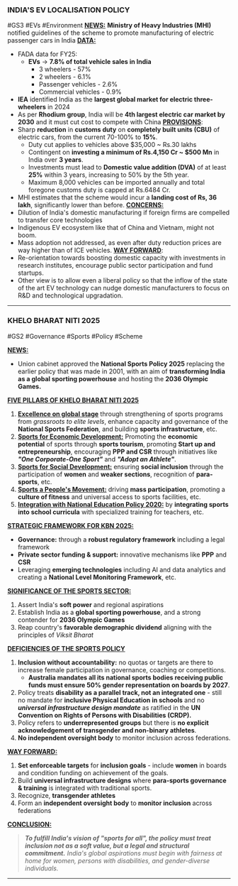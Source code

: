 ### **INDIA'S EV LOCALISATION POLICY**
#GS3 #EVs #Environment 
<b><u>NEWS:</u></b> **Ministry of Heavy Industries (MHI)** notified guidelines of the scheme to promote manufacturing of electric passenger cars in India
<b><u>DATA:</u></b>
- FADA data for FY25:
	- **EVs** -> **7.8% of total vehicle sales in India**
		- 3 wheelers - 57%
		- 2 wheelers - 6.1%
		- Passenger vehicles - 2.6%
		- Commercial vehicles - 0.9%
- **IEA** identified India as the **largest global market for electric three-wheelers** in 2024 
- As per **Rhodium group**, India will be **4th largest electric car market by 2030** and it must cut cost to compete with China
<b><u>PROVISIONS</u></b>:
- Sharp **reduction** in **customs duty** on **completely built units (CBU)** of electric cars, from the current 70-100% to **15%**.
	- Duty cut applies to vehicles above $35,000 ~ Rs.30 lakhs
	- Contingent on **investing a minimum of Rs.4,150 Cr ~ $500 Mn** in India over **3 years**.
	- Investments must lead to **Domestic value addition (DVA)** of at least **25%** within 3 years, increasing to 50% by the 5th year.
	- Maximum 8,000 vehicles can be imported annually and total foregone customs duty is capped at Rs.6484 Cr.
- MHI estimates that the scheme would incur a **landing cost of Rs, 36 lakh**, significantly lower than before.
<b><u>CONCERNS:</u></b>
- Dilution of India's domestic manufacturing if foreign firms are compelled to transfer core technologies
- Indigenous EV ecosystem like that of China and Vietnam, might not boom.
- Mass adoption not addressed, as even after duty reduction prices are way higher than of ICE vehicles.
<b><u>WAY FORWARD</u></b>:
- Re-orientation towards boosting domestic capacity with investments in research institutes, encourage public sector participation and fund startups.
- Other view is to allow even a liberal policy so that the inflow of the state of the art EV technology can nudge domestic manufacturers to focus on R&D and technological upgradation.
---
### **KHELO BHARAT NITI 2025**
#GS2 #Governance #Sports #Policy #Scheme 

<b><u>NEWS:</u></b>
- Union cabinet approved the **National Sports Policy 2025** replacing the earlier policy that was made in 2001, with an aim of **transforming India as a global sporting powerhouse** and hosting the **2036 Olympic Games.**

<b><u>FIVE PILLARS OF KHELO BHARAT NITI 2025</u></b>
1. <b><u>Excellence on global stage</u></b> through strengthening of sports programs from *grassroots to elite levels*, enhance capacity and governance of the **National Sports Federation**, and building **sports infrastructure**, etc.
2. <b><u>Sports for Economic Development:</u></b> Promoting the **economic potential** of sports through **sports tourism**, promoting **Start up and entrepreneurship**, encouraging **PPP and CSR** through initiatives like ***"One Corporate-One Sport"*** and ***"Adopt an Athlete"***.
3. <b><u>Sports for Social Development:</u></b> ensuring **social inclusion** through the participation of **women** and **weaker sections**, recognition of **para-sports**, etc.
4. <b><u>Sports a People's Movement:</u></b> driving **mass participation**, promoting a **culture of fitness** and universal access to sports facilities, etc.
5. <b><u>Integration with National Education Policy 2020:</u></b> by **integrating sports into school curricula** with specialized training for teachers, etc.

<b><u>STRATEGIC FRAMEWORK FOR KBN 2025:</u></b>
-  **Governance:** through a **robust regulatory framework** including a legal framework
- **Private sector funding & support:** innovative mechanisms like **PPP** and **CSR**
- Leveraging **emerging technologies** including AI and data analytics and creating a **National Level Monitoring Framework**, etc.

<b><u>SIGNIFICANCE OF THE SPORTS SECTOR:</u></b>
1. Assert India's **soft power** and regional aspirations
2. Establish India as a **global sporting powerhouse**, and a strong contender for **2036 Olympic Games**
3. Reap country's **favorable demographic dividend** aligning with the principles of *Viksit Bharat*

<b><u>DEFICIENCIES OF THE SPORTS POLICY</u></b>
1. **Inclusion without accountability:** no quotas or targets are there to increase female participation in governance, coaching or competitions.
	- **Australia mandates all its national sports bodies receiving public funds must ensure 50% gender representation on boards by 2027**.
2. Policy treats **disability as a parallel track, not an integrated one** - still no mandate for **inclusive Physical Education in schools** and no ***universal infrastructure design mandate*** as ratified in the **UN Convention on Rights of Persons with Disabilities (CRDP).**
3. Policy refers to **underrepresented groups** but there is **no explicit acknowledgement of transgender and non-binary athletes**.
4. **No independent oversight body** to monitor inclusion across federations.

<b><u>WAY FORWARD:</u></b>
1. **Set enforceable targets** for **inclusion goals** - include **women** in boards and condition funding on achievement of the goals.
2. Build **universal infrastructure designs** where **para-sports governance & training** is integrated with traditional sports.
3. Recognize, **transgender athletes**
4. Form an **independent oversight body** to **monitor inclusion** across federations

<b><u>CONCLUSION:</u></b>
>***To fulfill India's vision of "sports for all", the policy must treat inclusion not as a soft value, but a legal and structural commitment.*** *India's global aspirations must begin with fairness at home for women, persons with disabilities, and gender-diverse individuals.*

---
